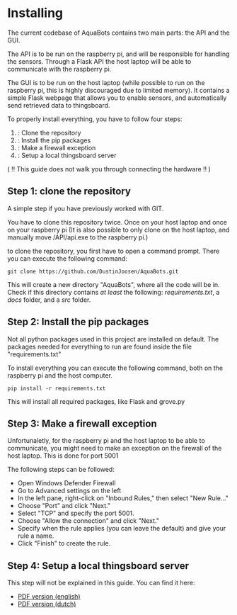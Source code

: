 # Installing

The current codebase of AquaBots contains two main parts: the API and the GUI. 

The API is to be run on the raspberry pi, and will be responsible for handling the sensors. Through a Flask API the host laptop will be able to communicate with the raspberry pi.

The GUI is to be run on the host laptop (while possible to run on the raspberry pi, this is highly discouraged due to limited memory). It contains a simple Flask webpage that allows you to enable sensors, and automatically send retrieved data to thingsboard.

To properly install everything, you have to follow four steps:

1. : Clone the repository
2. : Install the pip packages 
3. : Make a firewall exception 
4. : Setup a local thingsboard server

( !! This guide does not walk you through connecting the hardware !! )


## Step 1: clone the repository

A simple step if you have previously worked with GIT.

You have to clone this repository twice. Once on your host laptop and once on your raspberry pi (It is also possible to only clone on the host laptop, and manually move /API/api.exe to the raspberry pi.)

to clone the repository, you first have to open a command prompt. There you can execute the following command:

    git clone https://github.com/DustinJoosen/AquaBots.git

This will create a new directory "AquaBots", where all the code will be in. Check if this directory contains *at least* the following: *requirements.txt*, a *docs* folder, and a *src* folder.


## Step 2: Install the pip packages

Not all python packages used in this project are installed on default. The packages needed for everything to run are found inside the file "requirements.txt" 

To install everything you can execute the following command, both on the raspberry pi and the host computer.

    pip install -r requirements.txt

This will install all required packages, like Flask and grove.py


## Step 3: Make a firewall exception 

Unfortunaletly, for the raspberry pi and the host laptop to be able to communicate, you might need to make an exception on the firewall of the host laptop. This is done for port 5001


The following steps can be followed:

- Open Windows Defender Firewall
- Go to Advanced settings on the left
- In the left pane, right-click on "Inbound Rules," then select "New Rule..."
- Choose "Port" and click "Next."
- Select "TCP" and specify the port 5001.
- Choose "Allow the connection" and click "Next."
- Specify when the rule applies (you can leave the default) and give your rule a name.
- Click "Finish" to create the rule.


## Step 4: Setup a local thingsboard server

This step will not be explained in this guide. You can find it here:

- [PDF version (english)](/docs/EnglishThingsboardInstall.pdf)
- [PDF version (dutch)](/docs/DutchThingsboardInstall.pdf)
